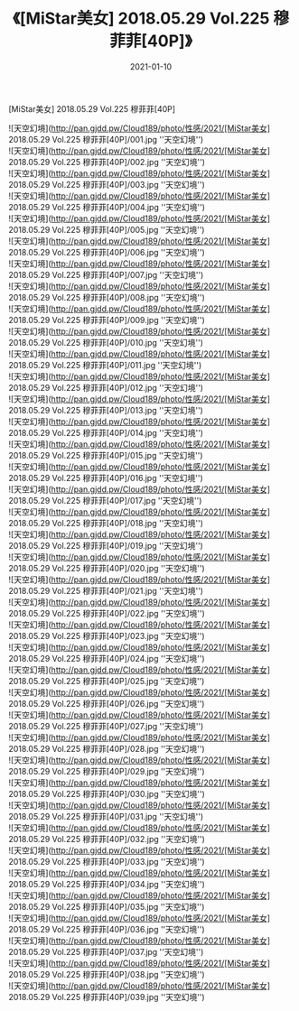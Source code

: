 ﻿---
layout: post
title:  《[MiStar美女] 2018.05.29 Vol.225 穆菲菲[40P]》
date:   2021-01-10
img: http://pan.gjdd.pw/Cloud189/photo/性感/2021/[MiStar美女] 2018.05.29 Vol.225 穆菲菲[40P]/000.jpg
categories: [美女, 性感, 泳衣]
---

[MiStar美女] 2018.05.29 Vol.225 穆菲菲[40P]



![天空幻境](http://pan.gjdd.pw/Cloud189/photo/性感/2021/[MiStar美女] 2018.05.29 Vol.225 穆菲菲[40P]/001.jpg ''天空幻境'') <br>
![天空幻境](http://pan.gjdd.pw/Cloud189/photo/性感/2021/[MiStar美女] 2018.05.29 Vol.225 穆菲菲[40P]/002.jpg ''天空幻境'') <br>
![天空幻境](http://pan.gjdd.pw/Cloud189/photo/性感/2021/[MiStar美女] 2018.05.29 Vol.225 穆菲菲[40P]/003.jpg ''天空幻境'') <br>
![天空幻境](http://pan.gjdd.pw/Cloud189/photo/性感/2021/[MiStar美女] 2018.05.29 Vol.225 穆菲菲[40P]/004.jpg ''天空幻境'') <br>
![天空幻境](http://pan.gjdd.pw/Cloud189/photo/性感/2021/[MiStar美女] 2018.05.29 Vol.225 穆菲菲[40P]/005.jpg ''天空幻境'') <br>
![天空幻境](http://pan.gjdd.pw/Cloud189/photo/性感/2021/[MiStar美女] 2018.05.29 Vol.225 穆菲菲[40P]/006.jpg ''天空幻境'') <br>
![天空幻境](http://pan.gjdd.pw/Cloud189/photo/性感/2021/[MiStar美女] 2018.05.29 Vol.225 穆菲菲[40P]/007.jpg ''天空幻境'') <br>
![天空幻境](http://pan.gjdd.pw/Cloud189/photo/性感/2021/[MiStar美女] 2018.05.29 Vol.225 穆菲菲[40P]/008.jpg ''天空幻境'') <br>
![天空幻境](http://pan.gjdd.pw/Cloud189/photo/性感/2021/[MiStar美女] 2018.05.29 Vol.225 穆菲菲[40P]/009.jpg ''天空幻境'') <br>
![天空幻境](http://pan.gjdd.pw/Cloud189/photo/性感/2021/[MiStar美女] 2018.05.29 Vol.225 穆菲菲[40P]/010.jpg ''天空幻境'') <br>
![天空幻境](http://pan.gjdd.pw/Cloud189/photo/性感/2021/[MiStar美女] 2018.05.29 Vol.225 穆菲菲[40P]/011.jpg ''天空幻境'') <br>
![天空幻境](http://pan.gjdd.pw/Cloud189/photo/性感/2021/[MiStar美女] 2018.05.29 Vol.225 穆菲菲[40P]/012.jpg ''天空幻境'') <br>
![天空幻境](http://pan.gjdd.pw/Cloud189/photo/性感/2021/[MiStar美女] 2018.05.29 Vol.225 穆菲菲[40P]/013.jpg ''天空幻境'') <br>
![天空幻境](http://pan.gjdd.pw/Cloud189/photo/性感/2021/[MiStar美女] 2018.05.29 Vol.225 穆菲菲[40P]/014.jpg ''天空幻境'') <br>
![天空幻境](http://pan.gjdd.pw/Cloud189/photo/性感/2021/[MiStar美女] 2018.05.29 Vol.225 穆菲菲[40P]/015.jpg ''天空幻境'') <br>
![天空幻境](http://pan.gjdd.pw/Cloud189/photo/性感/2021/[MiStar美女] 2018.05.29 Vol.225 穆菲菲[40P]/016.jpg ''天空幻境'') <br>
![天空幻境](http://pan.gjdd.pw/Cloud189/photo/性感/2021/[MiStar美女] 2018.05.29 Vol.225 穆菲菲[40P]/017.jpg ''天空幻境'') <br>
![天空幻境](http://pan.gjdd.pw/Cloud189/photo/性感/2021/[MiStar美女] 2018.05.29 Vol.225 穆菲菲[40P]/018.jpg ''天空幻境'') <br>
![天空幻境](http://pan.gjdd.pw/Cloud189/photo/性感/2021/[MiStar美女] 2018.05.29 Vol.225 穆菲菲[40P]/019.jpg ''天空幻境'') <br>
![天空幻境](http://pan.gjdd.pw/Cloud189/photo/性感/2021/[MiStar美女] 2018.05.29 Vol.225 穆菲菲[40P]/020.jpg ''天空幻境'') <br>
![天空幻境](http://pan.gjdd.pw/Cloud189/photo/性感/2021/[MiStar美女] 2018.05.29 Vol.225 穆菲菲[40P]/021.jpg ''天空幻境'') <br>
![天空幻境](http://pan.gjdd.pw/Cloud189/photo/性感/2021/[MiStar美女] 2018.05.29 Vol.225 穆菲菲[40P]/022.jpg ''天空幻境'') <br>
![天空幻境](http://pan.gjdd.pw/Cloud189/photo/性感/2021/[MiStar美女] 2018.05.29 Vol.225 穆菲菲[40P]/023.jpg ''天空幻境'') <br>
![天空幻境](http://pan.gjdd.pw/Cloud189/photo/性感/2021/[MiStar美女] 2018.05.29 Vol.225 穆菲菲[40P]/024.jpg ''天空幻境'') <br>
![天空幻境](http://pan.gjdd.pw/Cloud189/photo/性感/2021/[MiStar美女] 2018.05.29 Vol.225 穆菲菲[40P]/025.jpg ''天空幻境'') <br>
![天空幻境](http://pan.gjdd.pw/Cloud189/photo/性感/2021/[MiStar美女] 2018.05.29 Vol.225 穆菲菲[40P]/026.jpg ''天空幻境'') <br>
![天空幻境](http://pan.gjdd.pw/Cloud189/photo/性感/2021/[MiStar美女] 2018.05.29 Vol.225 穆菲菲[40P]/027.jpg ''天空幻境'') <br>
![天空幻境](http://pan.gjdd.pw/Cloud189/photo/性感/2021/[MiStar美女] 2018.05.29 Vol.225 穆菲菲[40P]/028.jpg ''天空幻境'') <br>
![天空幻境](http://pan.gjdd.pw/Cloud189/photo/性感/2021/[MiStar美女] 2018.05.29 Vol.225 穆菲菲[40P]/029.jpg ''天空幻境'') <br>
![天空幻境](http://pan.gjdd.pw/Cloud189/photo/性感/2021/[MiStar美女] 2018.05.29 Vol.225 穆菲菲[40P]/030.jpg ''天空幻境'') <br>
![天空幻境](http://pan.gjdd.pw/Cloud189/photo/性感/2021/[MiStar美女] 2018.05.29 Vol.225 穆菲菲[40P]/031.jpg ''天空幻境'') <br>
![天空幻境](http://pan.gjdd.pw/Cloud189/photo/性感/2021/[MiStar美女] 2018.05.29 Vol.225 穆菲菲[40P]/032.jpg ''天空幻境'') <br>
![天空幻境](http://pan.gjdd.pw/Cloud189/photo/性感/2021/[MiStar美女] 2018.05.29 Vol.225 穆菲菲[40P]/033.jpg ''天空幻境'') <br>
![天空幻境](http://pan.gjdd.pw/Cloud189/photo/性感/2021/[MiStar美女] 2018.05.29 Vol.225 穆菲菲[40P]/034.jpg ''天空幻境'') <br>
![天空幻境](http://pan.gjdd.pw/Cloud189/photo/性感/2021/[MiStar美女] 2018.05.29 Vol.225 穆菲菲[40P]/035.jpg ''天空幻境'') <br>
![天空幻境](http://pan.gjdd.pw/Cloud189/photo/性感/2021/[MiStar美女] 2018.05.29 Vol.225 穆菲菲[40P]/036.jpg ''天空幻境'') <br>
![天空幻境](http://pan.gjdd.pw/Cloud189/photo/性感/2021/[MiStar美女] 2018.05.29 Vol.225 穆菲菲[40P]/037.jpg ''天空幻境'') <br>
![天空幻境](http://pan.gjdd.pw/Cloud189/photo/性感/2021/[MiStar美女] 2018.05.29 Vol.225 穆菲菲[40P]/038.jpg ''天空幻境'') <br>
![天空幻境](http://pan.gjdd.pw/Cloud189/photo/性感/2021/[MiStar美女] 2018.05.29 Vol.225 穆菲菲[40P]/039.jpg ''天空幻境'') <br>